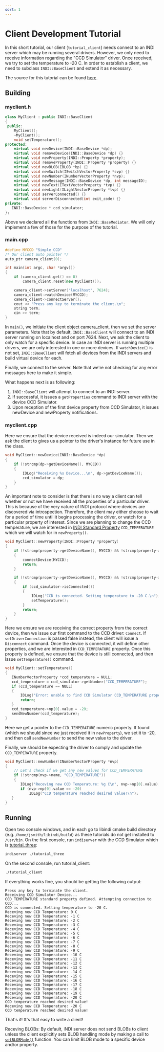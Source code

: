 ```yaml
---
sort: 1
---
```

# Client Development Tutorial

In this short tutorial, our client (`tutorial_client`) needs connect to an INDI server which may be running several drivers. However, we only need to receive information regarding the "CCD Simulator" driver. Once received, we try to set the temperature to -20 C. In order to establish a client, we need to subclass `INDI::BaseClient` and extend it as necessary.

The source for this tutorial can be found [here](https://github.com/indilib/indi/tree/master/examples/tutorial_six).

## Building

### myclient.h

```cpp
class MyClient : public INDI::BaseClient
{
 public:
    MyClient();
    ~MyClient();
    void setTemperature();
protected:
    virtual void newDevice(INDI::BaseDevice *dp);
    virtual void removeDevice(INDI::BaseDevice *dp) {}
    virtual void newProperty(INDI::Property *property);
    virtual void removeProperty(INDI::Property *property) {}
    virtual void newBLOB(IBLOB *bp) {}
    virtual void newSwitch(ISwitchVectorProperty *svp) {}
    virtual void newNumber(INumberVectorProperty *nvp);
    virtual void newMessage(INDI::BaseDevice *dp, int messageID);
    virtual void newText(ITextVectorProperty *tvp) {}
    virtual void newLight(ILightVectorProperty *lvp) {}
    virtual void serverConnected() {}
    virtual void serverDisconnected(int exit_code) {}
private:
   INDI::BaseDevice * ccd_simulator;
};
```

Above we declared all the functions from `INDI::BaseMediator`. We will only implement a few of those for the purpose of the tutorial.

### main.cpp

```cpp
#define MYCCD "Simple CCD"
/* Our client auto pointer */
auto_ptr camera_client(0);

int main(int argc, char *argv[])
{
    if (camera_client.get() == 0)
        camera_client.reset(new MyClient());

    camera_client->setServer("localhost", 7624);
    camera_client->watchDevice(MYCCD);
    camera_client->connectServer();
    cout << "Press any key to terminate the client.\n";
    string term;
    cin >> term;
}
```

In `main()`, we initiate the client object camera_client, then we set the server parameters. Note that by default, `INDI::BaseClient` will connect to an INDI server running on localhost and on port 7624. Next, we ask the client to only watch for a specific device. In case an INDI server is running multiple drivers, we are only interested in one or more devices. If `watchDevice()` is not set, `INDI::BaseClient` will fetch all devices from the INDI servers and build virtual device for each.

Finally, we connect to the server. Note that we're not checking for any error messages here to make it simple.

What happens next is as following:

1. `INDI::BaseClient` will attempt to connect to an INDI server.
1. If successful, it issues a `getProperties` command to INDI server with the device CCD Simulator.
1. Upon reception of the first device property from CCD Simulator, it issues newDevice and newProperty notifications.

### myclient.cpp

Here we ensure that the device received is indeed our simulator. Then we ask the client to gives us a pointer to the driver's instance for future use in the class.

```cpp
void MyClient::newDevice(INDI::BaseDevice *dp)
{
    if (!strcmp(dp->getDeviceName(), MYCCD))
    {
        IDLog("Receiving %s Device...\n", dp->getDeviceName());
        ccd_simulator = dp;
    }
}
```

An important note to consider is that there is no way a client can tell whether or not we have received all the properties of a particular driver. This is because of the very nature of INDI protocol where devices are discovered via introspection. Therefore, the client may either choose to wait for a period of time until it begins processing the driver, or watch for a particular property of interest. Since we are planning to change the CCD temperature, we are interested in [INDI Standard Property](../drivers/README.md#standard-properties) `CCD_TEMPERATURE` which we will watch for in `newProperty()`.

```cpp
void MyClient::newProperty(INDI::Property *property)
{
    if (!strcmp(property->getDeviceName(), MYCCD) && !strcmp(property->getName(), "CONNECTION"))
    {
        connectDevice(MYCCD);
        return;
    }

    if (!strcmp(property->getDeviceName(), MYCCD) && !strcmp(property->getName(), "CCD_TEMPERATURE"))
    {
        if (ccd_simulator->isConnected())
        {
            IDLog("CCD is connected. Setting temperature to -20 C.\n");
            setTemperature();
        }
        return;
    }
}
```

Here we ensure we are receiving the correct property from the correct device, then we issue our first command to the CCD driver: `Connect`. If `setDriverConnection` is passed false instead, the client will issue a `Disconnect` command. Once the device is connected, it will define other properties, and we are interested in `CCD_TEMPERATURE` property. Once this property is defined, we ensure that the device is still connected, and then issue `setTemperature()` command.

```cpp
void MyClient::setTemperature()
{
   INumberVectorProperty *ccd_temperature = NULL;
   ccd_temperature = ccd_simulator->getNumber("CCD_TEMPERATURE");
   if (ccd_temperature == NULL)
   {
       IDLog("Error: unable to find CCD Simulator CCD_TEMPERATURE property...\n");
       return;
   }
   ccd_temperature->np[0].value = -20;
   sendNewNumber(ccd_temperature);
}
```

Here we get a pointer to the `CCD_TEMPERATURE` numeric property. If found (which we should since we just received it in `newProperty`), we set it to -20, and then call `sendNewNumber` to send the new value to the driver.

Finally, we should be expecting the driver to comply and update the `CCD_TEMPERATURE` property.

```cpp
void MyClient::newNumber(INumberVectorProperty *nvp)
{
    // Let's check if we get any new values for CCD_TEMPERATURE
    if (!strcmp(nvp->name, "CCD_TEMPERATURE"))
    {
       IDLog("Receving new CCD Temperature: %g C\n", nvp->np[0].value);
       if (nvp->np[0].value == -20)
           IDLog("CCD temperature reached desired value!\n");
   }
}
```

## Running

Open two console windows, and in each go to libindi cmake build directory (e.g. `/home/jsmith/libindi/build`) as these tutorials do not get installed to `/usr/bin`. On the first console, run `indiserver` with the CCD Simulator which is [tutorial_three](https://github.com/indilib/indi/tree/master/examples/tutorial_three):

```bash
indiserver ./tutorial_three
```

On the second console, run tutorial_client:

```bash
./tutorial_client
```

If everything works fine, you should be getting the following output:

```
Press any key to terminate the client.
Receiving CCD Simulator Device...
CCD_TEMPERATURE standard property defined. Attempting connection to CCD...
CCD is connected. Setting temperature to -20 C.
Receving new CCD Temperature: 0 C
Receving new CCD Temperature: -1 C
Receving new CCD Temperature: -2 C
Receving new CCD Temperature: -3 C
Receving new CCD Temperature: -4 C
Receving new CCD Temperature: -5 C
Receving new CCD Temperature: -6 C
Receving new CCD Temperature: -7 C
Receving new CCD Temperature: -8 C
Receving new CCD Temperature: -9 C
Receving new CCD Temperature: -10 C
Receving new CCD Temperature: -11 C
Receving new CCD Temperature: -12 C
Receving new CCD Temperature: -13 C
Receving new CCD Temperature: -14 C
Receving new CCD Temperature: -15 C
Receving new CCD Temperature: -16 C
Receving new CCD Temperature: -17 C
Receving new CCD Temperature: -18 C
Receving new CCD Temperature: -19 C
Receving new CCD Temperature: -20 C
CCD temperature reached desired value!
Receving new CCD Temperature: -20 C
CCD temperature reached desired value!
```

That's it! tt's that easy to write a client!

Receving BLOBs: By default, INDI server does not send BLOBs to client unless the client explicitly sets BLOB handling mode by making a call to [`setBLOBMode()`](http://www.indilib.org/api/classINDI_1_1BaseClient.html#adb3740470ff9f9136f9a57e5560cd0ae) function. You can limit BLOB mode to a specific device and/or property.
